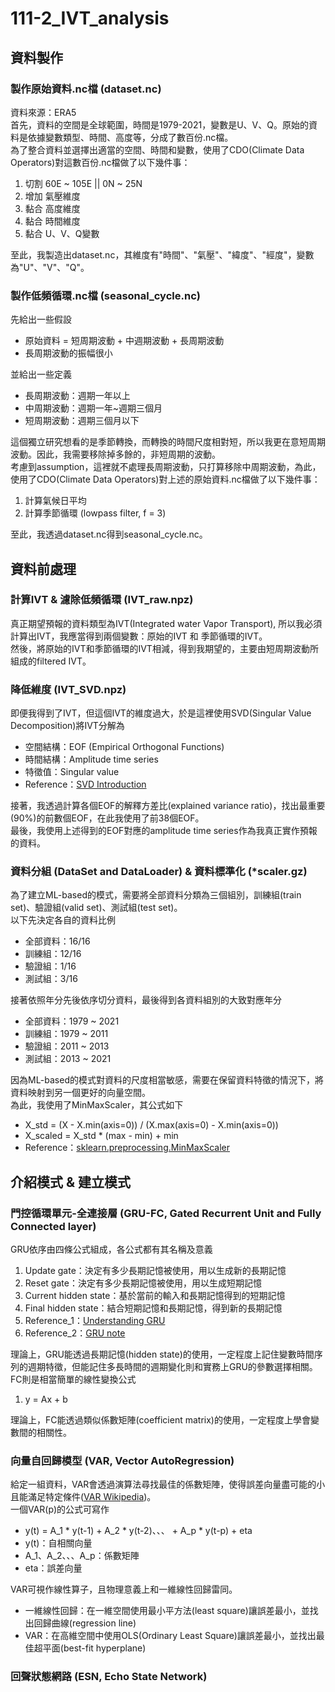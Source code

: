 # 111-2_IVT_analysis

## 資料製作

### 製作原始資料.nc檔 (dataset.nc)
<div>
  資料來源：ERA5 </br>
  首先，資料的空間是全球範圍，時間是1979-2021，變數是U、V、Q。原始的資料是依據變數類型、時間、高度等，分成了數百份.nc檔。</br>
  為了整合資料並選擇出適當的空間、時間和變數，使用了CDO(Climate Data Operators)對這數百份.nc檔做了以下幾件事：</br>
  <ol>
    <li>切割 60E ~ 105E || 0N ~ 25N</li>
    <li>增加 氣壓維度</li>
    <li>黏合 高度維度</li>
    <li>黏合 時間維度</li>
    <li>黏合 U、V、Q變數</li>
  </ol>
  至此，我製造出dataset.nc，其維度有"時間"、"氣壓"、"緯度"、"經度"，變數為"U"、"V"、"Q"。</br>
</div>

### 製作低頻循環.nc檔 (seasonal_cycle.nc)
<div>
  先給出一些假設</br>
  <ul>
    <li>原始資料 = 短周期波動 + 中週期波動 + 長周期波動</li>
    <li>長周期波動的振幅很小</li>
  </ul>
  並給出一些定義</br>
  <ul>
    <li>長周期波動：週期一年以上</li>
    <li>中周期波動：週期一年~週期三個月</li>
    <li>短周期波動：週期三個月以下</li>
  </ul>
  這個獨立研究想看的是季節轉換，而轉換的時間尺度相對短，所以我更在意短周期波動。因此，我需要移除掉多餘的，非短周期的波動。</br>
  考慮到assumption，這裡就不處理長周期波動，只打算移除中周期波動，為此，使用了CDO(Climate Data Operators)對上述的原始資料.nc檔做了以下幾件事：</br>
  <ol>
    <li>計算氣候日平均</li>
    <li>計算季節循環 (lowpass filter, f = 3)</li>
  </ol>
  至此，我透過dataset.nc得到seasonal_cycle.nc。</br>
</div>

## 資料前處理

### 計算IVT & 濾除低頻循環 (IVT_raw.npz)
<div>
  真正期望預報的資料類型為IVT(Integrated water Vapor Transport), 所以我必須計算出IVT，我應當得到兩個變數：原始的IVT 和 季節循環的IVT。</br>
  然後，將原始的IVT和季節循環的IVT相減，得到我期望的，主要由短周期波動所組成的filtered IVT。</br>
</div>

### 降低維度 (IVT_SVD.npz)
<div>
  即便我得到了IVT，但這個IVT的維度過大，於是這裡使用SVD(Singular Value Decomposition)將IVT分解為</br>
  <ul>
    <li>空間結構：EOF (Empirical Orthogonal Functions)</li>
    <li>時間結構：Amplitude time series</li>
    <li>特徵值：Singular value</li>
    <li>Reference：<a href="https://depts.washington.edu/ocean423/notes/EOF.notes.pdf">SVD Introduction</a></li>
  </ul>
  接著，我透過計算各個EOF的解釋方差比(explained variance ratio)，找出最重要(90%)的前數個EOF，在此我使用了前38個EOF。</br>
  最後，我使用上述得到的EOF對應的amplitude time series作為我真正實作預報的資料。</br>
</div>

### 資料分組 (DataSet and DataLoader) & 資料標準化 (*scaler.gz)
<div>
  為了建立ML-based的模式，需要將全部資料分類為三個組別，訓練組(train set)、驗證組(valid set)、測試組(test set)。</br>
  以下先決定各自的資料比例</br>
  <ul>
    <li>全部資料：16/16</li>
    <li>訓練組：12/16</li>
    <li>驗證組：1/16</li>
    <li>測試組：3/16</li>
  </ul>
  接著依照年分先後依序切分資料，最後得到各資料組別的大致對應年分</br>
  <ul>
    <li>全部資料：1979 ~ 2021</li>
    <li>訓練組：1979 ~ 2011</li>
    <li>驗證組：2011 ~ 2013</li>
    <li>測試組：2013 ~ 2021</li>
  </ul>
  因為ML-based的模式對資料的尺度相當敏感，需要在保留資料特徵的情況下，將資料映射到另一個更好的向量空間。</br>
  為此，我使用了MinMaxScaler，其公式如下</br>
  <ul>
    <li>X_std = (X - X.min(axis=0)) / (X.max(axis=0) - X.min(axis=0))</li>
    <li>X_scaled = X_std * (max - min) + min</li>
    <li>Reference：<a href="https://scikit-learn.org/stable/modules/generated/sklearn.preprocessing.MinMaxScaler.html">sklearn.preprocessing.MinMaxScaler</a></li>
  </ul>
</div>

## 介紹模式 & 建立模式

### 門控循環單元-全連接層 (GRU-FC, Gated Recurrent Unit and Fully Connected layer)
<div>
  <div>
    GRU依序由四條公式組成，各公式都有其名稱及意義
    <ol>
      <li>Update gate：決定有多少長期記憶被使用，用以生成新的長期記憶</li>
      <li>Reset gate：決定有多少長期記憶被使用，用以生成短期記憶</li>
      <li>Current hidden state：基於當前的輸入和長期記憶得到的短期記憶</li>
      <li>Final hidden state：結合短期記憶和長期記憶，得到新的長期記憶</li>
      <li>Reference_1：<a href="https://towardsdatascience.com/understanding-gru-networks-2ef37df6c9be">Understanding GRU</a></li>
      <li>Reference_2：<a href="https://clay-atlas.com/blog/2020/06/02/machine-learning-cn-gru-note/">GRU note</a></li>
    </ol>
    理論上，GRU能透過長期記憶(hidden state)的使用，一定程度上記住變數時間序列的週期特徵，但能記住多長時間的週期變化則和實務上GRU的參數選擇相關。
  </div>
  <div>
    FC則是相當簡單的線性變換公式
    <ol>
      <li>y = Ax + b</li>
    </ol>
    理論上，FC能透過類似係數矩陣(coefficient matrix)的使用，一定程度上學會變數間的相關性。
  </div>
</div>

### 向量自回歸模型 (VAR, Vector AutoRegression)
<div>
  給定一組資料，VAR會透過演算法尋找最佳的係數矩陣，使得誤差向量盡可能的小且能滿足特定條件(<a href="https://en.wikipedia.org/wiki/Vector_autoregression">VAR Wikipedia</a>)。</br>
  一個VAR(p)的公式可寫作</br>
  <ul>
    <li>y(t) = A_1 * y(t-1) + A_2 * y(t-2)、、、 +  A_p * y(t-p) + eta</li>
    <li>y(t)：自相關向量</li>
    <li>A_1、A_2、、、A_p：係數矩陣</li>
    <li>eta：誤差向量</li>
  </ul>
  VAR可視作線性算子，且物理意義上和一維線性回歸雷同。</br>
  <ul>
    <li>一維線性回歸：在一維空間使用最小平方法(least square)讓誤差最小，並找出回歸曲線(regression line)</li>
    <li>VAR：在高維空間中使用OLS(Ordinary Least Square)讓誤差最小，並找出最佳超平面(best-fit hyperplane)</li>
  </ul>
</div>

### 回聲狀態網路 (ESN, Echo State Network)
<div>
</div>
